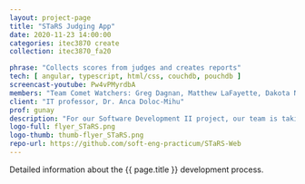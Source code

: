```yaml
---
layout: project-page
title: "STaRS Judging App"
date: 2020-11-23 14:00:00
categories: itec3870 create
collection: itec3870_fa20

phrase: "Collects scores from judges and creates reports"
tech: [ angular, typescript, html/css, couchdb, pouchdb ]
screencast-youtube: Pw4vPMyrdbA
members: "Team Comet Watchers: Greg Dagnan, Matthew LaFayette, Dakota Norris, Gabriella Pujada"
client: "IT professor, Dr. Anca Doloc-Mihu"
prof: gunay
description: "For our Software Development II project, our team is taking over the existing STaRS Judging App utilized during the STaRS event showcasing student research in the STEM fields. The goals for this latest release are to provide both administrative and user functionality to the web application and to improve real-time updates between judge submissions. Judges should be able to log in to the web app, be able to view their assigned projects for evaluation, and submit their reviews. With each submission, the data should be uploaded for later review and manipulation by the administrator. The administrator should be able to log in with distinct authorization to view all judges’ evaluations and pull the results for presentation at the conclusion of the STaRS event."
logo-full: flyer_STaRS.png
logo-thumb: thumb-flyer_STaRS.png
repo-url: https://github.com/soft-eng-practicum/STaRS-Web
---
```


Detailed information about the {{ page.title }} development process.

<!-- lightgallery -->
<script src="https://code.jquery.com/jquery-2.2.4.min.js"></script>
<script src="https://cdn.jsdelivr.net/lightgallery/1.3.7/js/lightgallery.min.js"></script>
<script src="https://cdn.jsdelivr.net/g/lg-zoom"></script>

<script type="text/javascript">
    $(document).ready(function() {
    $("body").lightGallery({
    zoom: true,
    selector: 'a#lightgallery',
    selectWithin: 'body'
    });
    });
</script>

[ggc]: http://www.ggc.edu
[gunay-ggc]: http://www.ggc.edu/about-ggc/directory/cengiz-gunay
[doloc-ggc]: http://www.ggc.edu/about-ggc/directory/anca-doloc-mihu
